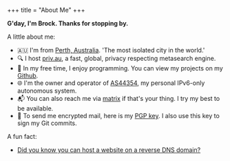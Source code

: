 +++
title = "About Me"
+++

**G'day, I'm Brock. Thanks for stopping by.**

A little about me:

- 🇦🇺 I'm from [Perth, Australia](https://en.wikipedia.org/wiki/Perth). 'The most isolated city in the world.'
- 🔍 I host [priv.au](https://priv.au), a fast, global, privacy respecting metasearch engine.
- 🤖 In my free time, I enjoy programming. You can view my projects on my [Github](https://github.com/vojkovic).
- 🌐 I'm the owner and operator of [AS44354](https://as44354.net), my personal IPv6-only autonomous system.
- 📬 You can also reach me via [matrix](https://matrix.to/#/@vojkovic:matrix.org) if that's your thing. I try my best to be available.
- 🔑 To send me encrypted mail, here is my [PGP key](https://keys.openpgp.org/search?q=brockv%40tuta.io). I also use this key to sign my Git commits.

A fun fact:
- [Did you know you can host a website on a reverse DNS domain?](https://b.4.0.c.7.0.4.1.a.2.ip6.arpa)
